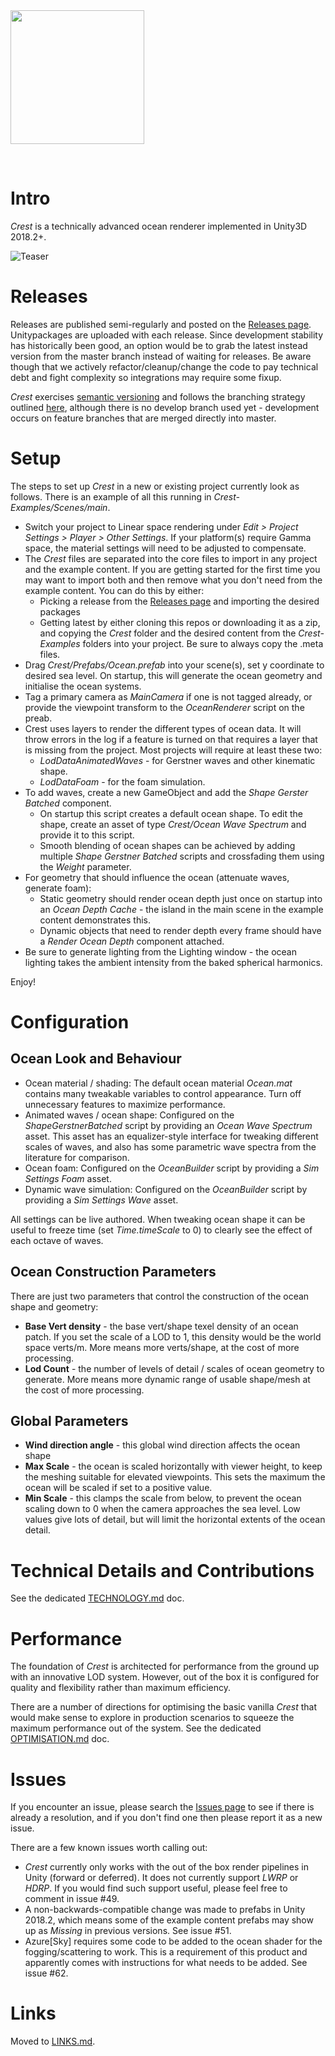 
<img src="https://raw.githubusercontent.com/huwb/crest-oceanrender/master/logo/crest-oceanrender-logotype1.png" width="214">

&nbsp;


# Intro

*Crest* is a technically advanced ocean renderer implemented in Unity3D 2018.2+.

![Teaser](https://raw.githubusercontent.com/huwb/crest-oceanrender/master/img/teaser5.png)


# Releases

Releases are published semi-regularly and posted on the [Releases page](https://github.com/huwb/crest-oceanrender/releases). Unitypackages are uploaded with each release. Since development stability has historically been good, an option would be to grab the latest instead version from the master branch instead of waiting for releases. Be aware though that we actively refactor/cleanup/change the code to pay technical debt and fight complexity so integrations may require some fixup.

*Crest* exercises [semantic versioning](https://semver.org/) and follows the branching strategy outlined [here](https://gist.github.com/stuartsaunders/448036/5ae4e961f02e441e98528927d071f51bf082662f), although there is no develop branch used yet - development occurs on feature branches that are merged directly into master.


# Setup

The steps to set up *Crest* in a new or existing project currently look as follows. There is an example of all this running in *Crest-Examples/Scenes/main*.

* Switch your project to Linear space rendering under *Edit > Project Settings > Player > Other Settings*. If your platform(s) require Gamma space, the material settings will need to be adjusted to compensate.
* The *Crest* files are separated into the core files to import in any project and the example content. If you are getting started for the first time you may want to import both and then remove what you don't need from the example content. You can do this by either:
  * Picking a release from the [Releases page](https://github.com/huwb/crest-oceanrender/releases) and importing the desired packages
  * Getting latest by either cloning this repos or downloading it as a zip, and copying the *Crest* folder and the desired content from the *Crest-Examples* folders into your project. Be sure to always copy the .meta files.
* Drag *Crest/Prefabs/Ocean.prefab* into your scene(s), set y coordinate to desired sea level. On startup, this will generate the ocean geometry and initialise the ocean systems.
* Tag a primary camera as *MainCamera* if one is not tagged already, or provide the viewpoint transform to the *OceanRenderer* script on the preab.
* Crest uses layers to render the different types of ocean data. It will throw errors in the log if a feature is turned on that requires a layer that is missing from the project. Most projects will require at least these two:
  * *LodDataAnimatedWaves* - for Gerstner waves and other kinematic shape.
  * *LodDataFoam* - for the foam simulation.
* To add waves, create a new GameObject and add the *Shape Gerster Batched* component.
  * On startup this script creates a default ocean shape. To edit the shape, create an asset of type *Crest/Ocean Wave Spectrum* and provide it to this script.
  * Smooth blending of ocean shapes can be achieved by adding multiple *Shape Gerstner Batched* scripts and crossfading them using the *Weight* parameter.
* For geometry that should influence the ocean (attenuate waves, generate foam):
  * Static geometry should render ocean depth just once on startup into an *Ocean Depth Cache* - the island in the main scene in the example content demonstrates this.
  * Dynamic objects that need to render depth every frame should have a *Render Ocean Depth* component attached.
* Be sure to generate lighting from the Lighting window - the ocean lighting takes the ambient intensity from the baked spherical harmonics.

Enjoy!


# Configuration

## Ocean Look and Behaviour

* Ocean material / shading: The default ocean material *Ocean.mat* contains many tweakable variables to control appearance. Turn off unnecessary features to maximize performance.
* Animated waves / ocean shape: Configured on the *ShapeGerstnerBatched* script by providing an *Ocean Wave Spectrum* asset. This asset has an equalizer-style interface for tweaking different scales of waves, and also has some parametric wave spectra from the literature for comparison.
* Ocean foam: Configured on the *OceanBuilder* script by providing a *Sim Settings Foam* asset.
* Dynamic wave simulation: Configured on the *OceanBuilder* script by providing a *Sim Settings Wave* asset.

All settings can be live authored. When tweaking ocean shape it can be useful to freeze time (set *Time.timeScale* to 0) to clearly see the effect of each octave of waves.

## Ocean Construction Parameters

There are just two parameters that control the construction of the ocean shape and geometry:

* **Base Vert density** - the base vert/shape texel density of an ocean patch. If you set the scale of a LOD to 1, this density would be the world space verts/m. More means more verts/shape, at the cost of more processing.
* **Lod Count** - the number of levels of detail / scales of ocean geometry to generate. More means more dynamic range of usable shape/mesh at the cost of more processing.

## Global Parameters

* **Wind direction angle** - this global wind direction affects the ocean shape
* **Max Scale** - the ocean is scaled horizontally with viewer height, to keep the meshing suitable for elevated viewpoints. This sets the maximum the ocean will be scaled if set to a positive value.
* **Min Scale** - this clamps the scale from below, to prevent the ocean scaling down to 0 when the camera approaches the sea level. Low values give lots of detail, but will limit the horizontal extents of the ocean detail.


# Technical Details and Contributions

See the dedicated [TECHNOLOGY.md](https://github.com/huwb/crest-oceanrender/blob/master/TECHNOLOGY.md) doc.


# Performance

The foundation of *Crest* is architected for performance from the ground up with an innovative LOD system. However, out of the box it is configured for quality and flexibility rather than maximum efficiency.

There are a number of directions for optimising the basic vanilla *Crest* that would make sense to explore in production scenarios to squeeze the maximum performance out of the system. See the dedicated [OPTIMISATION.md](https://github.com/huwb/crest-oceanrender/blob/master/OPTIMISATION.md) doc.


# Issues

If you encounter an issue, please search the [Issues page](https://github.com/huwb/crest-oceanrender/issues) to see if there is already a resolution, and if you don't find one then please report it as a new issue.

There are a few known issues worth calling out:

* *Crest* currently only works with the out of the box render pipelines in Unity (forward or deferred). It does not currently support *LWRP* or *HDRP*. If you would find such support useful, please feel free to comment in issue #49.
* A non-backwards-compatible change was made to prefabs in Unity 2018.2, which means some of the example content prefabs may show up as *Missing* in previous versions. See issue #51.
* Azure[Sky] requires some code to be added to the ocean shader for the fogging/scattering to work. This is a requirement of this product and apparently comes with instructions for what needs to be added. See issue #62.


# Links

Moved to [LINKS.md](https://github.com/huwb/crest-oceanrender/blob/master/LINKS.md).
